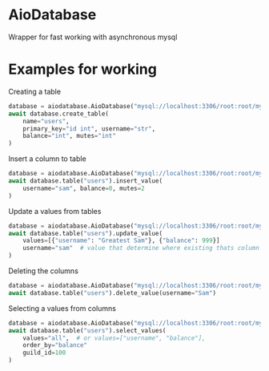 # AioDatabase
Wrapper for fast working with asynchronous mysql

# Examples for working

Creating a table


```py
database = aiodatabase.AioDatabase("mysql://localhost:3306/root:root/mydb")
await database.create_table(
    name="users",
    primary_key="id int", username="str",
    balance="int", mutes="int"
)
```

Insert a column to table

```py
database = aiodatabase.AioDatabase("mysql://localhost:3306/root:root/mydb")
await database.table("users").insert_value(
    username="sam", balance=0, mutes=2
)
```

Update a values from tables

```py
database = aiodatabase.AioDatabase("mysql://localhost:3306/root:root/mydb")
await database.table("users").update_value(
    values=[{"username": "Greatest Sam"}, {"balance": 999}]
    username="sam"  # value that determine where existing thats column
)
```

Deleting the columns

```py
database = aiodatabase.AioDatabase("mysql://localhost:3306/root:root/mydb")
await database.table("users").delete_value(username="Sam")
```

Selecting a values from columns

```py
database = aiodatabase.AioDatabase("mysql://localhost:3306/root:root/mydb")
await database.table("users").select_values(
    values="all",  # or values=["username", "balance"],
    order_by="balance"
    guild_id=100
)
```
